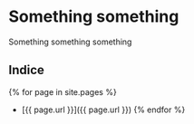---
---

# Something something

Something something something

## Indice

{% for page in site.pages %}
- [{{ page.url }}]({{ page.url }})
{% endfor %}
